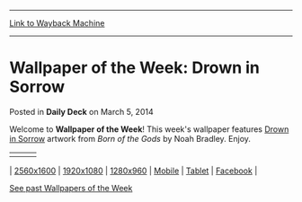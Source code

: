 
---
[Link to Wayback Machine](https://web.archive.org/web/20201111202814/https://magic.wizards.com/en/articles/archive/daily-deck/wallpaper-week-drown-sorrow-2014-03-04)

[_metadata_:description]:- "Welcome to Wallpaper of the Week! This week's wallpaper features Drown in Sorrow artwork from Born of the Gods by Noah Bradley. Enjoy."
[_metadata_:generator]:- "Drupal 7 (http://drupal.org)"
[_metadata_:node]:- "210236"
[_metadata_:path_date]:- "2014-03-04"
[_metadata_:publish_date]:- "2014-03-05"
[_metadata_:source]:- "div-main-content"
[_metadata_:title]:- "Wallpaper of the Week: Drown in Sorrow"
[_metadata_:wayback_capture_timestamp]:- "2020-11-11 20:28:14"
[_metadata_:wayback_raw_url]:- "https://web.archive.org/web/20201111202814id_/https://magic.wizards.com/en/articles/archive/daily-deck/wallpaper-week-drown-sorrow-2014-03-04"
[_metadata_:wayback_url]:- "https://magic.wizards.com/en/articles/archive/daily-deck/wallpaper-week-drown-sorrow-2014-03-04"
---


Wallpaper of the Week: Drown in Sorrow
======================================



 Posted in **Daily Deck**
 on March 5, 2014 










Welcome to **Wallpaper of the Week**! This week's wallpaper features [Drown in Sorrow](http://gatherer.wizards.com/Pages/Card/Details.aspx?name=Drown+in+Sorrow) artwork from *Born of the Gods* by Noah Bradley. Enjoy. 

  


|  |  |  |
| --- | --- | --- |
|  |  |  |

| [2560x1600](http://media.wizards.com/images/magic/daily/wallpapers/DrowninSorrow_BNG_2560x1600_Wallpaper.jpg)  | [1920x1080](http://media.wizards.com/images/magic/daily/wallpapers/DrowninSorrow_BNG_1920x1080_Wallpaper.jpg)  | [1280x960](http://media.wizards.com/images/magic/daily/wallpapers/DrowninSorrow_BNG_1280x960_Wallpaper.jpg)  | [Mobile](http://media.wizards.com/images/magic/daily/wallpapers/DrowninSorrow_BNG_iPhone_Wallpaper.jpg)  | [Tablet](http://media.wizards.com/images/magic/daily/wallpapers/DrowninSorrow_BNG_iPad_Wallpaper.jpg)  | [Facebook](http://media.wizards.com/images/magic/daily/wallpapers/DrowninSorrow_BNG_Facebook_Wallpaper.jpg)  |
  
[See past Wallpapers of the Week](/Magic/Magazine/Downloads.aspx?x=mtg/daily/downloads/wallpapers)






